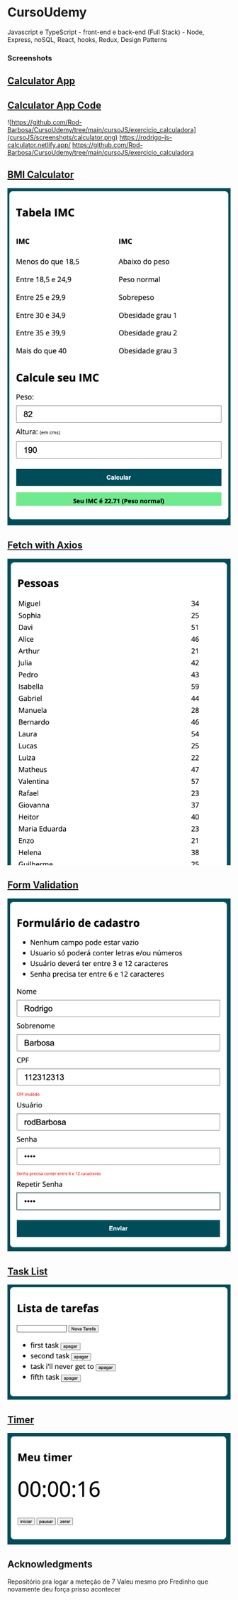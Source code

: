 # CursoUdemy
Javascript e TypeScript - front-end e back-end (Full Stack) - Node, Express, noSQL, React, hooks, Redux, Design Patterns

### Screenshots
[Calculator App](https://rodrigo-js-calculator.netlify.app/)
-
[Calculator App Code](https://github.com/Rod-Barbosa/CursoUdemy/tree/main/cursoJS/exercicio_calculadora)
 -------------------------------------------------------------------------------------------------------------------------------------------------------------
![https://github.com/Rod-Barbosa/CursoUdemy/tree/main/cursoJS/exercicio_calculadora](cursoJS/screenshots/calculator.png)
https://rodrigo-js-calculator.netlify.app/
https://github.com/Rod-Barbosa/CursoUdemy/tree/main/cursoJS/exercicio_calculadora


[BMI Calculator](https://github.com/Rod-Barbosa/CursoUdemy/tree/main/cursoJS/exercicio_IMC)
 -------------------------------------------------------------------------------------------------------------------------------------------------------------
![](cursoJS/screenshots/BMI.png)


[Fetch with Axios](https://github.com/Rod-Barbosa/CursoUdemy/tree/main/cursoJS/exercicio_fetch-axios)
 -------------------------------------------------------------------------------------------------------------------------------------------------------------
![](cursoJS/screenshots/fetch-axios.png)


[Form Validation](https://github.com/Rod-Barbosa/CursoUdemy/tree/main/cursoJS/exercicio_formulario_validacao/modelo)
 -------------------------------------------------------------------------------------------------------------------------------------------------------------
![](cursoJS/screenshots/form.png)


[Task List](https://github.com/Rod-Barbosa/CursoUdemy/tree/main/cursoJS/exercicio_Lista_Tarefas)
 -------------------------------------------------------------------------------------------------------------------------------------------------------------
![](cursoJS/screenshots/taskList.png)


[Timer](https://github.com/Rod-Barbosa/CursoUdemy/tree/main/cursoJS/exercicio_timer)
 -------------------------------------------------------------------------------------------------------------------------------------------------------------
![](cursoJS/screenshots/timer.png)

## Acknowledgments

Repositório pra logar a meteção de 7
Valeu mesmo pro Fredinho que novamente deu força prisso acontecer
